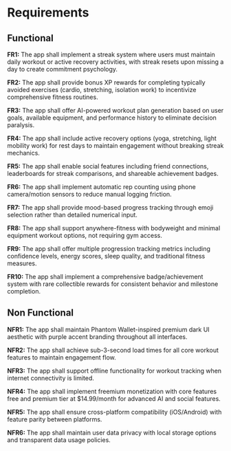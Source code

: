 # Requirements

## Functional

**FR1:** The app shall implement a streak system where users must maintain daily workout or active recovery activities, with streak resets upon missing a day to create commitment psychology.

**FR2:** The app shall provide bonus XP rewards for completing typically avoided exercises (cardio, stretching, isolation work) to incentivize comprehensive fitness routines.

**FR3:** The app shall offer AI-powered workout plan generation based on user goals, available equipment, and performance history to eliminate decision paralysis.

**FR4:** The app shall include active recovery options (yoga, stretching, light mobility work) for rest days to maintain engagement without breaking streak mechanics.

**FR5:** The app shall enable social features including friend connections, leaderboards for streak comparisons, and shareable achievement badges.

**FR6:** The app shall implement automatic rep counting using phone camera/motion sensors to reduce manual logging friction.

**FR7:** The app shall provide mood-based progress tracking through emoji selection rather than detailed numerical input.

**FR8:** The app shall support anywhere-fitness with bodyweight and minimal equipment workout options, not requiring gym access.

**FR9:** The app shall offer multiple progression tracking metrics including confidence levels, energy scores, sleep quality, and traditional fitness measures.

**FR10:** The app shall implement a comprehensive badge/achievement system with rare collectible rewards for consistent behavior and milestone completion.

## Non Functional

**NFR1:** The app shall maintain Phantom Wallet-inspired premium dark UI aesthetic with purple accent branding throughout all interfaces.

**NFR2:** The app shall achieve sub-3-second load times for all core workout features to maintain engagement flow.

**NFR3:** The app shall support offline functionality for workout tracking when internet connectivity is limited.

**NFR4:** The app shall implement freemium monetization with core features free and premium tier at $14.99/month for advanced AI and social features.

**NFR5:** The app shall ensure cross-platform compatibility (iOS/Android) with feature parity between platforms.

**NFR6:** The app shall maintain user data privacy with local storage options and transparent data usage policies.
